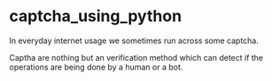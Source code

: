 # captcha_using_python

In everyday internet usage we sometimes run across some captcha.

Captha are nothing but an verification method which can detect if the operations are being done by a human or a bot.
